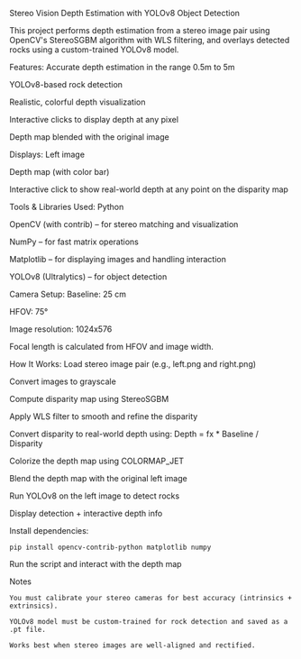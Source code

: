 Stereo Vision Depth Estimation with YOLOv8 Object Detection

This project performs depth estimation from a stereo image pair using OpenCV's StereoSGBM algorithm with WLS filtering, and overlays detected rocks using a custom-trained YOLOv8 model.

Features:
Accurate depth estimation in the range 0.5m to 5m

YOLOv8-based rock detection

Realistic, colorful depth visualization

Interactive clicks to display depth at any pixel

Depth map blended with the original image

Displays:
Left image

Depth map (with color bar)

Interactive click to show real-world depth at any point on the disparity map

Tools & Libraries Used:
Python

OpenCV (with contrib) – for stereo matching and visualization

NumPy – for fast matrix operations

Matplotlib – for displaying images and handling interaction

YOLOv8 (Ultralytics) – for object detection

Camera Setup:
Baseline: 25 cm

HFOV: 75°

Image resolution: 1024x576

Focal length is calculated from HFOV and image width.

How It Works:
Load stereo image pair (e.g., left.png and right.png)

Convert images to grayscale

Compute disparity map using StereoSGBM

Apply WLS filter to smooth and refine the disparity

Convert disparity to real-world depth using:
Depth = fx * Baseline / Disparity

Colorize the depth map using COLORMAP_JET

Blend the depth map with the original left image

Run YOLOv8 on the left image to detect rocks

Display detection + interactive depth info

Install dependencies:

    pip install opencv-contrib-python matplotlib numpy

Run the script and interact with the depth map

 Notes

    You must calibrate your stereo cameras for best accuracy (intrinsics + extrinsics).

    YOLOv8 model must be custom-trained for rock detection and saved as a .pt file.

    Works best when stereo images are well-aligned and rectified.
